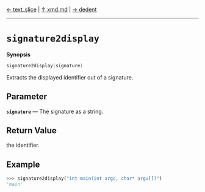 [&#8592; text_slice](xmd--text_slice.md) | [&#8593; xmd.md](xmd.md) | [&#8594; dedent](xmd--dedent.md)
***

# `signature2display`
**Synopsis**

```cpp
signature2display(signature)
```

Extracts the displayed identifier out of a signature.

## Parameter
**`signature`** &#8213; The signature as a string.  
## Return Value

the identifier.

## Example

```python
>>> signature2display("int main(int argc, char* argv[])")
'main'
```


